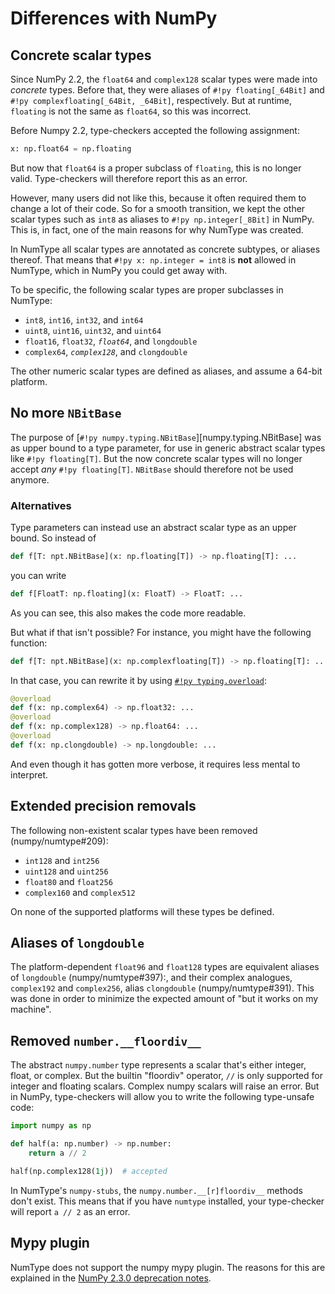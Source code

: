 # Differences with NumPy

## Concrete scalar types

Since NumPy 2.2, the `float64` and `complex128` scalar types were made into *concrete* types.
Before that, they were aliases of `#!py floating[_64Bit]` and `#!py complexfloating[_64Bit, _64Bit]`,
respectively. But at runtime, `floating` is not the same as `float64`, so this was incorrect.

Before Numpy 2.2, type-checkers accepted the following assignment:

```py
x: np.float64 = np.floating
```

But now that `float64` is a proper subclass of `floating`, this is no longer valid.
Type-checkers will therefore report this as an error.

However, many users did not like this, because it often required them to change
a lot of their code. So for a smooth transition, we kept the other scalar types
such as `int8` as aliases to `#!py np.integer[_8Bit]` in NumPy. This is, in fact, one of
the main reasons for why NumType was created.

In NumType all scalar types are annotated as concrete subtypes, or aliases thereof.
That means that `#!py x: np.integer = int8` is **not** allowed in NumType, which in NumPy you
could get away with.

To be specific, the following scalar types are proper subclasses in NumType:

- `int8`, `int16`, `int32`, and `int64`
- `uint8`, `uint16`, `uint32`, and `uint64`
- `float16`, `float32`, *`float64`*, and `longdouble`
- `complex64`, *`complex128`*, and `clongdouble`

The other numeric scalar types are defined as aliases, and assume a 64-bit platform.

## No more `NBitBase`

The purpose of [`#!py numpy.typing.NBitBase`][numpy.typing.NBitBase] was as upper bound to
a type parameter, for use in generic abstract scalar types like `#!py floating[T]`.
But the now concrete scalar types will no longer accept *any* `#!py floating[T]`.
`NBitBase` should therefore not be used anymore.

### Alternatives

Type parameters can instead use an abstract scalar type as an upper bound. So instead of

```py
def f[T: npt.NBitBase](x: np.floating[T]) -> np.floating[T]: ...
```

you can write

```py
def f[FloatT: np.floating](x: FloatT) -> FloatT: ...
```

As you can see, this also makes the code more readable.

But what if that isn't possible? For instance, you might have the following function:

```py
def f[T: npt.NBitBase](x: np.complexfloating[T]) -> np.floating[T]: ...
```

In that case, you can rewrite it by using
[`#!py typing.overload`](https://typing.python.org/en/latest/spec/overload.html):

```py
@overload
def f(x: np.complex64) -> np.float32: ...
@overload
def f(x: np.complex128) -> np.float64: ...
@overload
def f(x: np.clongdouble) -> np.longdouble: ...
```

And even though it has gotten more verbose, it requires less mental to interpret.

## Extended precision removals

The following non-existent scalar types have been removed (numpy/numtype#209):

- `int128` and `int256`
- `uint128` and `uint256`
- `float80` and `float256`
- `complex160` and `complex512`

On none of the supported platforms will these types be defined.

## Aliases of `longdouble`

The platform-dependent `float96` and `float128` types are equivalent aliases of
`longdouble` (numpy/numtype#397):, and their complex analogues, `complex192` and `complex256`,
alias `clongdouble` (numpy/numtype#391).
This was done in order to minimize the expected amount of "but it works on my machine".

## Removed `number.__floordiv__`

The abstract `numpy.number` type represents a scalar that's either integer, float, or complex.
But the builtin "floordiv" operator, `//`  is only supported for integer and floating scalars.
Complex numpy scalars will raise an error. But in NumPy, type-checkers will allow you to write
the following type-unsafe code:

```py
import numpy as np

def half(a: np.number) -> np.number:
    return a // 2

half(np.complex128(1j))  # accepted
```

In NumType's `numpy-stubs`, the `numpy.number.__[r]floordiv__` methods don't exist. This means that
if you have `numtype` installed, your type-checker will report `a // 2` as an error.

## Mypy plugin

NumType does not support the numpy mypy plugin. The reasons for this are explained in the
[NumPy 2.3.0 deprecation notes](https://numpy.org/devdocs/release/2.3.0-notes.html#deprecations).
